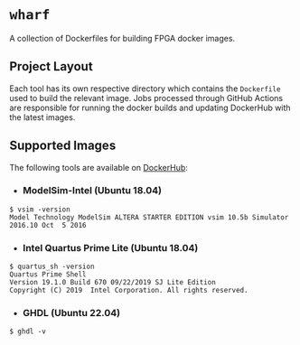 # `wharf`

A collection of Dockerfiles for building FPGA docker images.

## Project Layout

Each tool has its own respective directory which contains the `Dockerfile` used to build the relevant image. Jobs processed through GitHub Actions are responsible for running the docker builds and updating DockerHub with the latest images.

## Supported Images

The following tools are available on [DockerHub](https://hub.docker.com/u/cdotrus):

- ### ModelSim-Intel (Ubuntu 18.04)
```
$ vsim -version
Model Technology ModelSim ALTERA STARTER EDITION vsim 10.5b Simulator 2016.10 Oct  5 2016
```

- ### Intel Quartus Prime Lite (Ubuntu 18.04)

```
$ quartus_sh -version
Quartus Prime Shell
Version 19.1.0 Build 670 09/22/2019 SJ Lite Edition
Copyright (C) 2019  Intel Corporation. All rights reserved.
```

- ### GHDL (Ubuntu 22.04)

```
$ ghdl -v
```